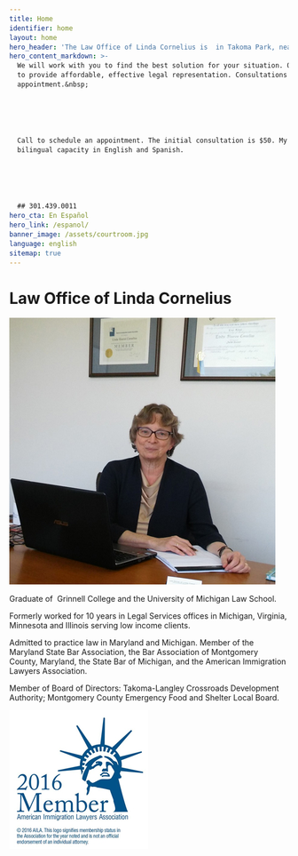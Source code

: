 ```yaml
---
title: Home
identifier: home
layout: home
hero_header: 'The Law Office of Linda Cornelius is  in Takoma Park, near Langley Park. I represent people in immigration cases and cases in state courts in Maryland. I am committed to providing  legal services at an affordable cost for you and your family.'
hero_content_markdown: >-
  We will work with you to find the best solution for your situation. Our goal is
  to provide affordable, effective legal representation. Consultations are by
  appointment.&nbsp;





  Call to schedule an appointment. The initial consultation is $50. My office has
  bilingual capacity in English and Spanish.





  ## 301.439.0011
hero_cta: En Español
hero_link: /espanol/
banner_image: /assets/courtroom.jpg
language: english
sitemap: true
---
```



# Law Office of Linda Cornelius

![Linda Cornelius](/assets/lindacornelius.jpg)

Graduate of &nbsp;Grinnell College and the University of Michigan Law School.

Formerly worked for 10 years in Legal Services offices in Michigan, Virginia, Minnesota and Illinois serving low income clients.

Admitted to practice law in Maryland and Michigan. Member of the Maryland State Bar Association, the Bar Association of Montgomery County, Maryland, the State Bar of Michigan, and the American Immigration Lawyers Association.

Member of Board of Directors: Takoma-Langley Crossroads Development Authority; Montgomery County Emergency Food and Shelter Local Board.

![American Immigration Lawyers Association](/assets/aila.jpg)